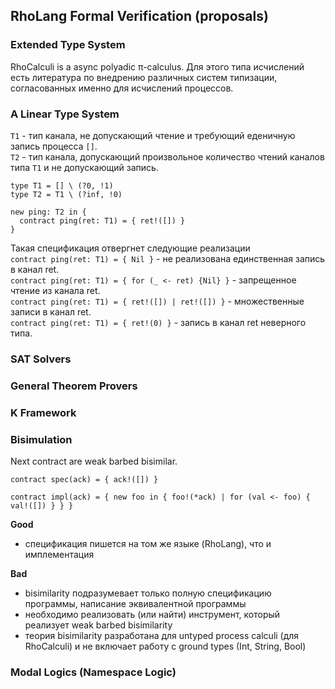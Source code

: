 ## RhoLang Formal Verification (proposals)

### Extended Type System
RhoCalculi is a async polyadic π-calculus. Для этого типа исчислений есть литература по внедрению различных систем типизации, согласованных именно для исчислений процессов.

### A Linear Type System
```T1``` - тип канала, не допускающий чтение и требующий еденичную запись процесса ```[]```.  
```T2``` - тип канала, допускающий произвольное количество чтений каналов типа ```T1``` и не допускающий запись.  
```
type T1 = [] \ (?0, !1)
type T2 = T1 \ (?inf, !0)

new ping: T2 in {
  contract ping(ret: T1) = { ret!([]) }
}
```
Такая спецификация отвергнет следующие реализации   
```contract ping(ret: T1) = { Nil }``` - не реализована единственная запись в канал ret.  
```contract ping(ret: T1) = { for (_ <- ret) {Nil} }``` - запрещенное чтение из канала ret.  
```contract ping(ret: T1) = { ret!([]) | ret!([]) }``` - множественные записи в канал ret.  
```contract ping(ret: T1) = { ret!(0) }``` - запись в канал ret неверного типа.  


### SAT Solvers

### General Theorem Provers

### K Framework

### Bisimulation
Next contract are weak barbed bisimilar. 
```
contract spec(ack) = { ack!([]) }
```
```
contract impl(ack) = { new foo in { foo!(*ack) | for (val <- foo) { val!([]) } } }
```
**Good** 
  - спецификация пишется на том же языке (RhoLang), что и имплементация  
  
**Bad**  
  - bisimilarity подразумевает только полную спецификацию программы, написание эквивалентной программы
  - необходимо реализовать (или найти) инструмент, который реализует weak barbed bisimilarity
  - теория bisimilarity разработана для untyped process calculi (для RhoCalculi) и не включает работу с ground types (Int, String, Bool)

### Modal Logics (Namespace Logic)
